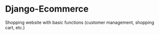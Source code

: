 # Django-Ecommerce
Shopping website with basic functions (customer management, shopping cart, etc.)
